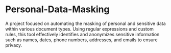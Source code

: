 # Personal-Data-Masking
A project focused on automating the masking of personal and sensitive data within various document types. Using regular expressions and custom rules, this tool effectively identifies and anonymizes sensitive information such as names, dates, phone numbers, addresses, and emails to ensure privacy.
